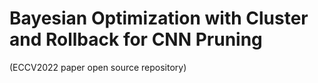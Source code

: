 # Bayesian Optimization with Cluster and Rollback for CNN Pruning
(ECCV2022 paper open source repository)
